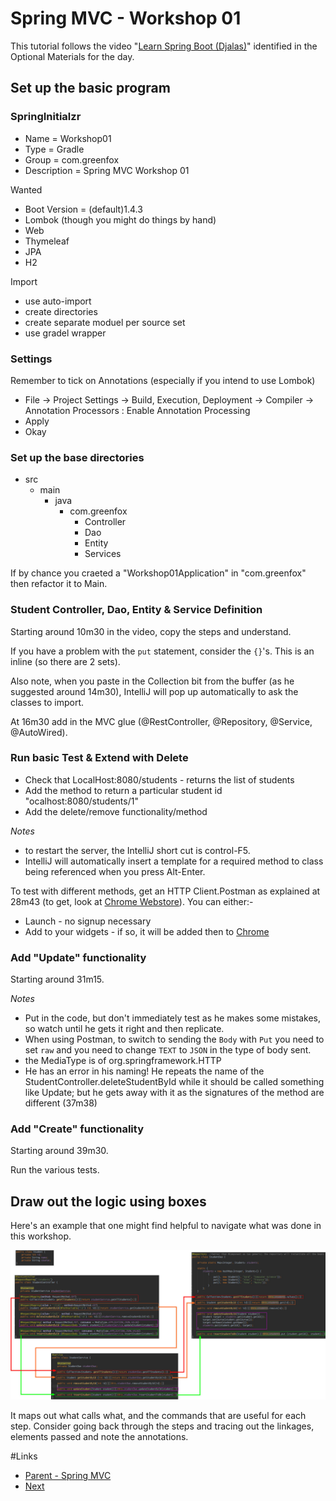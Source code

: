 # Spring MVC - Workshop 01
This tutorial follows the video "[Learn Spring Boot (Djalas)](https://www.youtube.com/watch?v=Ke7Tr4RgRTs)" identified in the Optional Materials for the day.

## Set up the basic program
### SpringInitialzr
- Name = Workshop01
- Type = Gradle
- Group = com.greenfox
- Description = Spring MVC Workshop 01

Wanted
- Boot Version = (default)1.4.3
- Lombok (though you might do things by hand)
- Web
- Thymeleaf
- JPA
- H2

Import
- use auto-import
- create directories
- create separate moduel per source set
- use gradel wrapper

### Settings 
Remember to tick on Annotations (especially if you intend to use Lombok) 
- File -> Project Settings -> Build, Execution, Deployment -> Compiler  -> Annotation Processors : Enable Annotation Processing
- Apply
- Okay

### Set up the base directories
- src
  - main
    - java
	  - com.greenfox
	    - Controller
		- Dao
		- Entity
		- Services
 
If by chance you craeted a "Workshop01Application" in "com.greenfox" then refactor it to Main.
 
### Student Controller, Dao, Entity &amp; Service Definition
Starting around 10m30 in the video, copy the steps and understand.

If you have a problem with the `put` statement, consider the `{}`'s.  This is an inline (so there are 2 sets).

Also note, when you paste in the Collection<Student> bit from the buffer (as he suggested around 14m30), IntelliJ will pop up automatically to ask the classes to import.

At 16m30 add in the MVC glue (@RestController, @Repository, @Service, @AutoWired).


### Run basic Test &amp; Extend with Delete
- Check that LocalHost:8080/students - returns the list of students
- Add the method to return a particular student id "ocalhost:8080/students/1"
- Add the delete/remove functionality/method 

_Notes_ 
- to restart the server, the IntelliJ short cut is control-F5.
- IntelliJ will automatically insert a template for a required method to class being referenced when you press Alt-Enter.

To test with different methods, get an HTTP Client.Postman as explained at 28m43 (to get, look at [Chrome Webstore](chrome.google.com/webstore/search/postman)).  You can either:-
- Launch - no signup necessary
- Add to your widgets - if so, it will be added then to [Chrome](chrome://apps)

### Add "Update" functionality
Starting around 31m15.

_Notes_ 
- Put in the code, but don't immediately test as he makes some mistakes, so watch until he gets it right and then replicate.
- When using Postman, to switch to sending the `Body` with `Put` you need to set `raw` and you need to change `TEXT` to `JSON` in the type of body sent.
- the MediaType is of org.springframework.HTTP
- He has an error in his naming!  He repeats the name of the StudentController.deleteStudentById while it should be called something like Update; but he gets away with it as the signatures of the method are different (37m38)

### Add "Create" functionality
Starting around 39m30.

Run the various tests.


## Draw out the logic using boxes
Here's an example that one might find helpful to navigate what was done in this workshop.  

<img src="./workshop01A.jpg" >

It maps out what calls what, and the commands that are useful for each step.  Consider going back through the steps and tracing out the linkages, elements passed and note the annotations.

 
#Links
- [Parent - Spring MVC](../README.md)
- [Next ](./workshop02.md)
